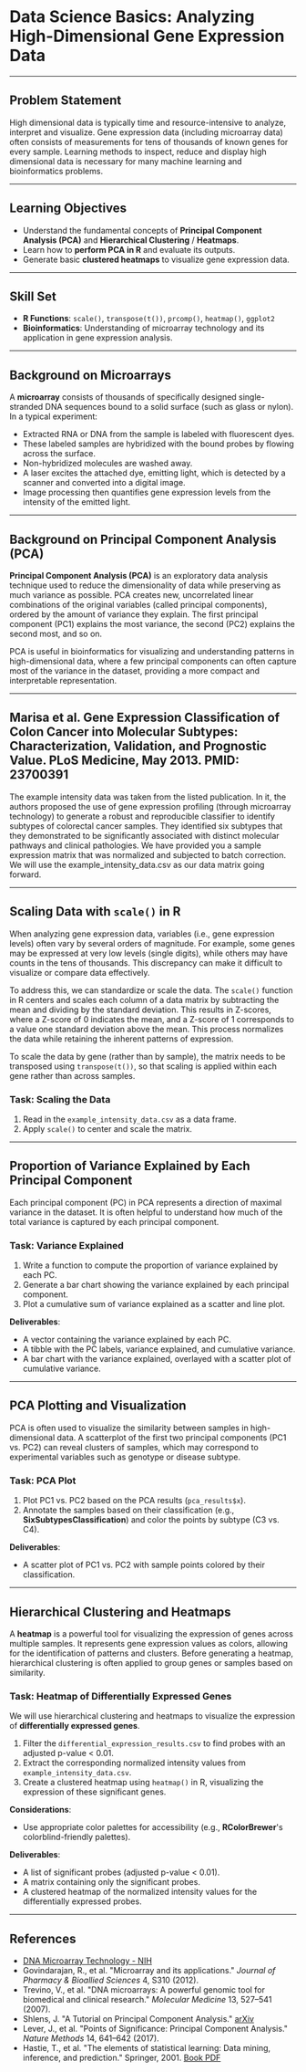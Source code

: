 # Data Science Basics: Analyzing High-Dimensional Gene Expression Data

---

## Problem Statement
High dimensional data is typically time and resource-intensive to analyze, interpret and visualize. Gene expression data (including microarray data) often consists of measurements for tens of thousands of known genes for every sample. Learning methods to inspect, reduce and display high dimensional data is necessary for many machine learning and bioinformatics problems.

---

## Learning Objectives
- Understand the fundamental concepts of **Principal Component Analysis (PCA)** and **Hierarchical Clustering** / **Heatmaps**.
- Learn how to **perform PCA in R** and evaluate its outputs.
- Generate basic **clustered heatmaps** to visualize gene expression data.

---

## Skill Set
- **R Functions**: `scale()`, `transpose(t())`, `prcomp()`, `heatmap()`, `ggplot2`
- **Bioinformatics**: Understanding of microarray technology and its application in gene expression analysis.

---

## Background on Microarrays
A **microarray** consists of thousands of specifically designed single-stranded DNA sequences bound to a solid surface (such as glass or nylon). In a typical experiment:
- Extracted RNA or DNA from the sample is labeled with fluorescent dyes.
- These labeled samples are hybridized with the bound probes by flowing across the surface.
- Non-hybridized molecules are washed away.
- A laser excites the attached dye, emitting light, which is detected by a scanner and converted into a digital image.
- Image processing then quantifies gene expression levels from the intensity of the emitted light.

---

## Background on Principal Component Analysis (PCA)
**Principal Component Analysis (PCA)** is an exploratory data analysis technique used to reduce the dimensionality of data while preserving as much variance as possible. PCA creates new, uncorrelated linear combinations of the original variables (called principal components), ordered by the amount of variance they explain. The first principal component (PC1) explains the most variance, the second (PC2) explains the second most, and so on.

PCA is useful in bioinformatics for visualizing and understanding patterns in high-dimensional data, where a few principal components can often capture most of the variance in the dataset, providing a more compact and interpretable representation.

---


## Marisa et al. Gene Expression Classification of Colon Cancer into Molecular Subtypes: Characterization, Validation, and Prognostic Value. PLoS Medicine, May 2013. PMID: 23700391
The example intensity data was taken from the listed publication. In it, the authors proposed the use of gene expression profiling (through microarray technology) to generate a robust and reproducible classifier to identify subtypes of colorectal cancer samples. They identified six subtypes that they demonstrated to be significantly associated with distinct molecular pathways and clinical pathologies. We have provided you a sample expression matrix that was normalized and subjected to batch correction. We will use the example_intensity_data.csv as our data matrix going forward.


---

## Scaling Data with `scale()` in R
When analyzing gene expression data, variables (i.e., gene expression levels) often vary by several orders of magnitude. For example, some genes may be expressed at very low levels (single digits), while others may have counts in the tens of thousands. This discrepancy can make it difficult to visualize or compare data effectively.

To address this, we can standardize or scale the data. The `scale()` function in R centers and scales each column of a data matrix by subtracting the mean and dividing by the standard deviation. This results in Z-scores, where a Z-score of 0 indicates the mean, and a Z-score of 1 corresponds to a value one standard deviation above the mean. This process normalizes the data while retaining the inherent patterns of expression.

To scale the data by gene (rather than by sample), the matrix needs to be transposed using `transpose(t())`, so that scaling is applied within each gene rather than across samples.

### Task: Scaling the Data
1. Read in the `example_intensity_data.csv` as a data frame.
2. Apply `scale()` to center and scale the matrix.

---

## Proportion of Variance Explained by Each Principal Component
Each principal component (PC) in PCA represents a direction of maximal variance in the dataset. It is often helpful to understand how much of the total variance is captured by each principal component. 

### Task: Variance Explained
1. Write a function to compute the proportion of variance explained by each PC.
2. Generate a bar chart showing the variance explained by each principal component.
3. Plot a cumulative sum of variance explained as a scatter and line plot.

**Deliverables**:
- A vector containing the variance explained by each PC.
- A tibble with the PC labels, variance explained, and cumulative variance.
- A bar chart with the variance explained, overlayed with a scatter plot of cumulative variance.

---

## PCA Plotting and Visualization
PCA is often used to visualize the similarity between samples in high-dimensional data. A scatterplot of the first two principal components (PC1 vs. PC2) can reveal clusters of samples, which may correspond to experimental variables such as genotype or disease subtype.

### Task: PCA Plot
1. Plot PC1 vs. PC2 based on the PCA results (`pca_results$x`).
2. Annotate the samples based on their classification (e.g., **SixSubtypesClassification**) and color the points by subtype (C3 vs. C4).

**Deliverables**:
- A scatter plot of PC1 vs. PC2 with sample points colored by their classification.

---

## Hierarchical Clustering and Heatmaps
A **heatmap** is a powerful tool for visualizing the expression of genes across multiple samples. It represents gene expression values as colors, allowing for the identification of patterns and clusters. Before generating a heatmap, hierarchical clustering is often applied to group genes or samples based on similarity.

### Task: Heatmap of Differentially Expressed Genes
We will use hierarchical clustering and heatmaps to visualize the expression of **differentially expressed genes**. 

1. Filter the `differential_expression_results.csv` to find probes with an adjusted p-value < 0.01.
2. Extract the corresponding normalized intensity values from `example_intensity_data.csv`.
3. Create a clustered heatmap using `heatmap()` in R, visualizing the expression of these significant genes.

**Considerations**:
- Use appropriate color palettes for accessibility (e.g., **RColorBrewer**'s colorblind-friendly palettes).

**Deliverables**:
- A list of significant probes (adjusted p-value < 0.01).
- A matrix containing only the significant probes.
- A clustered heatmap of the normalized intensity values for the differentially expressed probes.

---

## References
- [DNA Microarray Technology - NIH](https://www.genome.gov/about-genomics/fact-sheets/DNA-Microarray-Technology)
- Govindarajan, R., et al. "Microarray and its applications." *Journal of Pharmacy & Bioallied Sciences* 4, S310 (2012).
- Trevino, V., et al. "DNA microarrays: A powerful genomic tool for biomedical and clinical research." *Molecular Medicine* 13, 527–541 (2007).
- Shlens, J. "A Tutorial on Principal Component Analysis." [arXiv](https://arxiv.org/abs/1404.1100)
- Lever, J., et al. "Points of Significance: Principal Component Analysis." *Nature Methods* 14, 641–642 (2017).
- Hastie, T., et al. "The elements of statistical learning: Data mining, inference, and prediction." Springer, 2001. [Book PDF](https://hastie.su.domains/ElemStatLearn/printings/ESLII_print12_toc.pdf)
